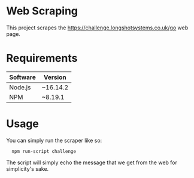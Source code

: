 # Web Scraping

This project scrapes the https://challenge.longshotsystems.co.uk/go web page.

# Requirements

| Software | Version  |
|----------|----------|
| Node.js  | ~16.14.2 |
| NPM      | ~8.19.1  |

# Usage

You can simply run the scraper like so:

```shell
  npm run-script challenge
```

The script will simply echo the message that we get from the web for simplicity's sake.
